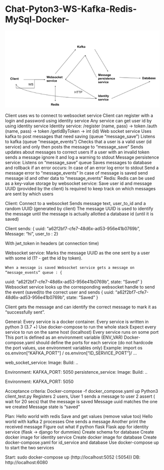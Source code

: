 # Chat-Pyton3-WS-Kafka-Redis-MySql-Docker-
![Image alt](https://github.com/MaximRobota/Chat-Pyton3-WS-Kafka-Redis-MySql-Docker-/blob/master/task.png)

Client uses ws to connect to websocket service
Client can register with a login and password using identity service
Any service can get user id by using identity service
Identity service:
/register (name, pass) -> token
/auth (name, pass) -> token
/getIdByToken -> int (id)
Web socket service
Uses kafka to post messages that need saving (queue “message_save”)
Listens to kafka (queue “message_events”)
Checks that a user is a valid user (id service) and only then posts the message to “message_save”
Sends updates about messages to correct users
If a user with an invalid token sends a message ignore it and log a warning to stdout
Message persistence service:
Listens on “message_save” queue
Saves messages to database and rollback if an error occurs:
In case of an error log error to stdout 
Send a message error to “message_events”
In case of message is saved send message id and other data to “message_events”
Redis:
Redis can be used as a key-value storage by websocket service:
Save user id and message UUID (provided by the client)
Is required to keep track on which messages are sent by which users

Client:
Connect to a websocket 
Sends message text, user_to_id and a random UUID (generated by client)
The message UUID is used to identify the message until the message is actually allotted a database id
 (until it is saved)

Client sends:
{ uuid: “a62f2bf7-cfe7-48d6x-ad53-956e41b0769b”,
Message: “hi”,
user_to : 2}

With jwt_token in headers (at connection time)

Websocket service:
	Marks the message UUID as the one sent by a user with some id  (1? - get the id by token).

	When a message is saved Websocket service gets a message on “message_events” queue : {
uuid: “a62f2bf7-cfe7-48d6x-ad53-956e41b0769b”,
state: “Saved”
}
Websocket service looks up the corresponding websocket handle to send the event (saved)to the correct user and sends {
uuid: “a62f2bf7-cfe7-48d6x-ad53-956e41b0769b”,
state: “Saved”
}

Client gets the message and can identify the correct message to mark it as “successfully sent”.



General:
Every service is a docker container.
Every service is written in python 3 (3.7 +)
Use docker-compose to run the whole stack
Expect every service to run on the same host (localhost)
Every service runs on some port
This port is defined as an environment variable (ENV_VAR)
Docker-compose.yaml should define the ports for each service 
(do not hardcode the port values, use environment variables only) 
Example:
 import os 
os.environ[“KAFKA_PORT”] / os.environ[“ID_SERVICE_PORT”]/ ...


web_socket_service:
	Image:
Build: ..

Environment:
	KAFKA_PORT: 5050
persistence_service:
	Image:
Build: ..

Environment:
	KAFKA_PORT: 5050 

Acceptance criteria:
Docker-compose -f docker_compose.yaml up
Python3 client_test.py 
Registers 2 users,
User 1 sends a message to user 2 
assert ( wait for 20 secs) that the message is saved 
Message uuid matches the one we created
Message state is “saved”


Plan:
Hello world with redis 
Save and get values (remove value too)
Hello world with kafka
2 processes 
One sends a message
Another print the received message
Figure out what if python flask 
Flask app for identity service  (flask -> django for dummies)
Create schema for database
Create docker image for identity service 
Create docker image for database
Create docker-compose.yaml for id_service and database 
Use docker-compose up to start the two services

Start:
 sudo docker-compose up
    (http://localhost:5052 (:5054))
    DB: http://localhost:6080
